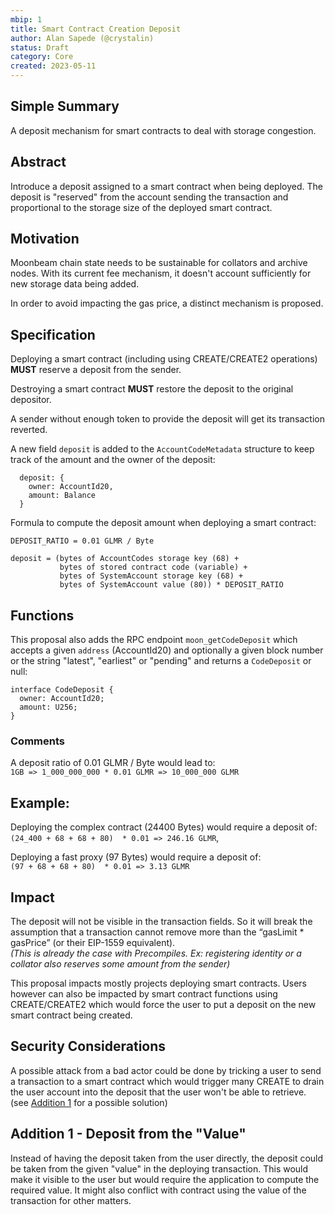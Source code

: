 ```yaml
---
mbip: 1
title: Smart Contract Creation Deposit
author: Alan Sapede (@crystalin)
status: Draft
category: Core
created: 2023-05-11
---
```


## Simple Summary
A deposit mechanism for smart contracts to deal with storage congestion. 

## Abstract

Introduce a deposit assigned to a smart contract when being deployed. The deposit is "reserved" from the account sending the transaction and proportional to the storage size of the deployed
smart contract.

## Motivation

Moonbeam chain state needs to be sustainable for collators and archive nodes. With its current
fee mechanism, it doesn't account sufficiently for new storage data being added.

In order to avoid impacting the gas price, a distinct mechanism is proposed. 

## Specification

Deploying a smart contract (including using CREATE/CREATE2 operations) **MUST** reserve a
deposit from the sender.

Destroying a smart contract **MUST** restore the deposit to the original depositor.

A sender without enough token to provide the deposit will get its transaction reverted.

A new field `deposit` is added to the `AccountCodeMetadata` structure to keep track of the amount 
and the owner of the deposit:

```
  deposit: {
    owner: AccountId20,
    amount: Balance
  }
```

Formula to compute the deposit amount when deploying a smart contract:

```
DEPOSIT_RATIO = 0.01 GLMR / Byte

deposit = (bytes of AccountCodes storage key (68) +
           bytes of stored contract code (variable) +
           bytes of SystemAccount storage key (68) +
           bytes of SystemAccount value (80)) * DEPOSIT_RATIO
```

## Functions

This proposal also adds the RPC endpoint `moon_getCodeDeposit` which accepts a given
`address` (AccountId20) and optionally a given block number or 
the string "latest", "earliest" or "pending" and returns a `CodeDeposit` or null:

```
interface CodeDeposit {
  owner: AccountId20;
  amount: U256;
}
```

### Comments

A deposit ratio of 0.01 GLMR / Byte would lead to:  
`1GB => 1_000_000_000 * 0.01 GLMR => 10_000_000 GLMR`

## Example:

Deploying the complex contract (24400 Bytes) would require a deposit of:  
`(24_400 + 68 + 68 + 80)  * 0.01 => 246.16 GLMR`, 

Deploying a fast proxy (97 Bytes) would require a deposit of:  
`(97 + 68 + 68 + 80)  * 0.01 => 3.13 GLMR`


## Impact

The deposit will not be visible in the transaction fields. So it will break the assumption that a transaction cannot remove more than the “gasLimit * gasPrice” (or their EIP-1559 equivalent).  
_(This is already the case with Precompiles. Ex: registering identity or a collator also reserves some amount from the sender)_


This proposal impacts mostly projects deploying smart contracts. Users however can also be impacted by smart contract functions using CREATE/CREATE2 which would force the user to put a deposit on the new smart contract being created.

## Security Considerations

A possible attack from a bad actor could be done by tricking a user to send a transaction to a smart contract which would trigger many CREATE to drain the user account into the deposit that the user won't be able to retrieve. (see [Addition 1](#addition-1-deposit-from-the-value) for a possible solution)


## Addition 1 - Deposit from the "Value"

Instead of having the deposit taken from the user directly, the deposit could be taken from the
given "value" in the deploying transaction. This would make it visible to the user but would
require the application to compute the required value. It might also conflict with contract using 
the value of the transaction for other matters.

